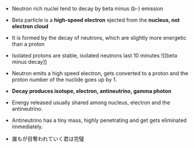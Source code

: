 - Neutron rich nuclei tend to decay by beta minus (b-) emission
- Beta particle is a **high-speed electron** ejected from the **nucleus, not electron cloud**
- It is formed by the decay of neutrons, which are slightly more energetic than a proton
- Isolated protons are stable, isolated neutrons last 10 minutes
![[beta minus decay]]

- Neutron emits a high speed electron, gets converted to a proton and the proton number  of the nuclide goes up by 1.
- **Decay produces isotope, electron, antineutrino, gamma photon**
- Energy released usually shared among nucleus, electron and the antineutrino.
- Antineutrino has a tiny mass, highly penetrating and get gets eliminated immediately.
- 誰もが目奪われていく君は完璧